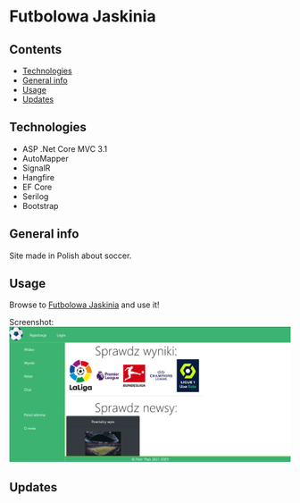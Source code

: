 # Futbolowa Jaskinia

## Contents
* [Technologies](#technologies) 
* [General info](#general-info)  
* [Usage](#usage) 
* [Updates](#updates)

## Technologies
* ASP .Net Core MVC 3.1
* AutoMapper
* SignalR
* Hangfire
* EF Core
* Serilog
* Bootstrap

## General info
Site made in Polish about soccer.

## Usage
Browse to [Futbolowa Jaskinia](http://futbolowajaskinia.herokuapp.com/) and use it!

Screenshot:
![Screen](https://raw.githubusercontent.com/ptakpiotr/FutbolowaJaskinia/master/scr1.png?token=ALUBMS6PFQ2WVOQMHCBWJX3BFZB3O)
## Updates
